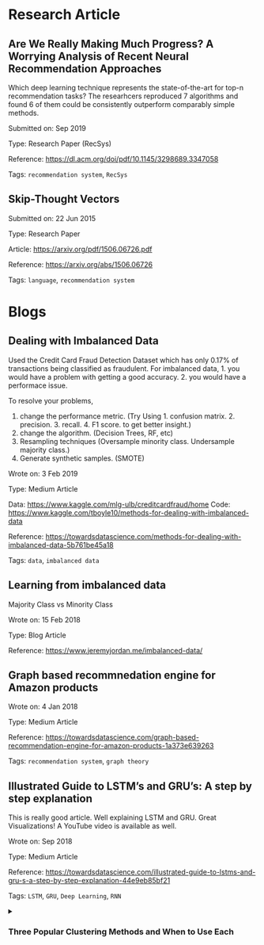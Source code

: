 # Research Article

## Are We Really Making Much Progress? A Worrying Analysis of Recent Neural Recommendation Approaches

Which deep learning technique represents the state-of-the-art for top-n recommendation tasks? The researhcers reproduced 7 algorithms and found 6 of them could be consistently outperform comparably simple methods.



Submitted on: Sep 2019

Type: Research Paper (RecSys)

Reference: https://dl.acm.org/doi/pdf/10.1145/3298689.3347058

Tags: `recommendation system`, `RecSys`


## Skip-Thought Vectors

Submitted on: 22 Jun 2015

Type: Research Paper

Article: https://arxiv.org/pdf/1506.06726.pdf

Reference: https://arxiv.org/abs/1506.06726

Tags: `language`, `recommendation system`

# Blogs

## Dealing with Imbalanced Data

Used the Credit Card Fraud Detection Dataset which has only 0.17% of transactions being classified as fraudulent. For imbalanced data, 1. you would have a problem with getting a good accuracy. 2. you would have a performace issue.

To resolve your problems,
1. change the performance metric. 
(Try Using 1. confusion matrix. 2. precision. 3. recall. 4. F1 score. to get better insight.) 
2. change the algorithm. 
(Decision Trees, RF, etc) 
3. Resampling techniques (Oversample minority class. Undersample majority class.)
4. Generate synthetic samples. (SMOTE)

Wrote on: 3 Feb 2019

Type: Medium Article

Data: https://www.kaggle.com/mlg-ulb/creditcardfraud/home
Code: https://www.kaggle.com/tboyle10/methods-for-dealing-with-imbalanced-data

Reference: https://towardsdatascience.com/methods-for-dealing-with-imbalanced-data-5b761be45a18

Tags: `data`, `imbalanced data`

## Learning from imbalanced data

Majority Class vs Minority Class


Wrote on: 15 Feb 2018

Type: Blog Article

Reference: https://www.jeremyjordan.me/imbalanced-data/

## Graph based recommnedation engine for Amazon products

Wrote on: 4 Jan 2018

Type: Medium Article

Reference: https://towardsdatascience.com/graph-based-recommendation-engine-for-amazon-products-1a373e639263

Tags: `recommendation system`, `graph theory`


## Illustrated Guide to LSTM’s and GRU’s: A step by step explanation

This is really good article. Well explaining LSTM and GRU. Great Visualizations! A YouTube video is available as well.

Wrote on: Sep 2018

Type: Medium Article

Reference: https://towardsdatascience.com/illustrated-guide-to-lstms-and-gru-s-a-step-by-step-explanation-44e9eb85bf21

Tags: `LSTM`, `GRU`, `Deep Learning`, `RNN`

<details><summary><h3>Three Popular Clustering Methods and When to Use Each</h3></summary>
<p>
Hierarchical Clustering. 

Density-Based Clustering.

K-Means Clustering.

Wrote on: 21 Sep 2018

Type: Medium Article

Reference: https://medium.com/predict/three-popular-clustering-methods-and-when-to-use-each-4227c80ba2b6
</p>
</details>